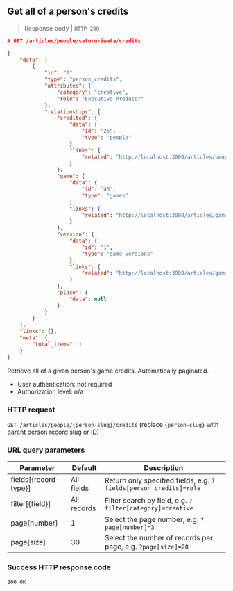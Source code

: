 ## Get all of a person's credits

> Response body | `HTTP 200`

```JSON
# GET /articles/people/satoru-iwata/credits

{
    "data": [
        {
            "id": "1",
            "type": "person_credits",
            "attributes": {
                "category": "creative",
                "role": "Executive Producer"
            },
            "relationships": {
                "credited": {
                    "data": {
                        "id": "26",
                        "type": "people"
                    },
                    "links": {
                        "related": "http://localhost:3000/articles/people/satoru-iwata"
                    }
                },
                "game": {
                    "data": {
                        "id": "46",
                        "type": "games"
                    },
                    "links": {
                        "related": "http://localhost:3000/articles/games/the-wonderful-101"
                    }
                },
                "version": {
                    "data": {
                        "id": "1",
                        "type": "game_versions"
                    },
                    "links": {
                        "related": "http://localhost:3000/articles/game_versions/1"
                    }
                },
                "place": {
                    "data": null
                }
            }
        }
    ],
    "links": {},
    "meta": {
        "total_items": 1
    }
}
```

Retrieve all of a given person's game credits. Automatically paginated.

* User authentication: not required
* Authorization level: n/a

### HTTP request

`GET /articles/people/{person-slug}/credits` (replace `{person-slug}` with parent person record slug or ID)

### URL query parameters

Parameter | Default | Description
--------- | ------- | -----------
fields[{record-type}] | All fields | Return only specified fields, e.g. `?fields[person_credits]=role`
filter[{field}] | All records | Filter search by field, e.g. `?filter[category]=creative`
page[number] | 1 | Select the page number, e.g. `?page[number]=3`
page[size] | 30 | Select the number of records per page, e.g. `?page[size]=20`

### Success HTTP response code

`200 OK`
